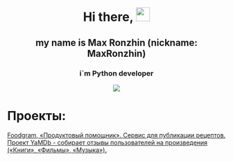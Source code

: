 <h1 align="center">Hi there, 
<img src="https://github.com/blackcater/blackcater/raw/main/images/Hi.gif" height="32"/></h1>
<h2 align="center">my name is Max Ronzhin (nickname: MaxRonzhin)</h2>
<h3 align="center">i`m Python developer </h3>
<p align="center">
  <img src="https://readme-typing-svg.herokuapp.com/?lines=Thanks+for+coming!&center=true&width=380&height=50">
</p>


# Проекты:
<a href="https://github.com/MaxRonzhin/foodgram-project-react">
Foodgram, «Продуктовый помощник». Сервис для публикации рецептов.
<br>
</a>
<a href="https://github.com/MaxRonzhin/yamdb_final">
  Проект YaMDb - собирает отзывы пользователей на произведения («Книги», «Фильмы», «Музыка»).
</a>

<!-- [![Readme Card](https://github-readme-stats.vercel.app/api/pin/?username=MaxRonzhin&repo=foodgram-project-react)](https://github.com/MaxRonzhin/foodgram-project-react)
[![Readme Card](https://github-readme-stats.vercel.app/api/pin/?username=MaxRonzhin&repo=yamdb_final)](https://github.com/MaxRonzhin/yamdb_final)
 -->

<!--
**MaxRonzhin/MaxRonzhin** is a ✨ _special_ ✨ repository because its `README.md` (this file) appears on your GitHub profile.

Here are some ideas to get you started:

- 🔭 I’m currently working on ...
- 🌱 I’m currently learning ...
- 👯 I’m looking to collaborate on ...
- 🤔 I’m looking for help with ...
- 💬 Ask me about ...
- 📫 How to reach me: ...
- 😄 Pronouns: ...
- ⚡ Fun fact: ...
-->
